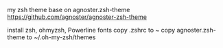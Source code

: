 my zsh theme base on agnoster.zsh-theme https://github.com/agnoster/agnoster-zsh-theme

install zsh, ohmyzsh, Powerline fonts
copy .zshrc to ~
copy agnoster.zsh-theme to ~/.oh-my-zsh/themes
